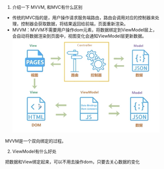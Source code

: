 1. 介绍一下 MVVM, 和MVC有什么区别
* 传统的MVC指的是，用户操作请求服务端路由，路由会调用对应的控制器来处理，控制器会获取数据，将结果返回给前端，页面重新渲染。
* MVVM：MVVM不需要用户操作dom元素，将数据绑定到ViewModel层上，会自动将数据渲染到页面中，视图变化会通知ViewModel层更新数据。
![MVC&&MVVM](./MVVM.jpg)

MVVM是一个双向绑定的过程。

2. ViewModel有什么好处
  
  把数据和View绑定起来，可以不用去操作dom，只要去关心数据的变化